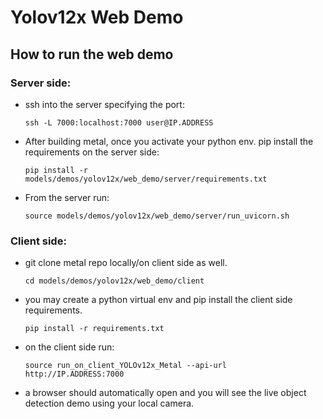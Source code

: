 # Yolov12x Web Demo

## How to run the web demo

### Server side:

- ssh into the server specifying the port:
  ```
  ssh -L 7000:localhost:7000 user@IP.ADDRESS
  ```

- After building metal, once you activate your python env. pip install the requirements on the server side:
  ```
  pip install -r models/demos/yolov12x/web_demo/server/requirements.txt
  ```

- From the server run:
  ```
  source models/demos/yolov12x/web_demo/server/run_uvicorn.sh
  ```

### Client side:

- git clone metal repo locally/on client side as well.
  ```
  cd models/demos/yolov12x/web_demo/client
  ```
- you may create a python virtual env and pip install the client side requirements.

  ```
  pip install -r requirements.txt
  ```
- on the client side run:
  ```
  source run_on_client_YOLOv12x_Metal --api-url http://IP.ADDRESS:7000
  ```
- a browser should automatically open and you will see the live object detection demo using your local camera.
